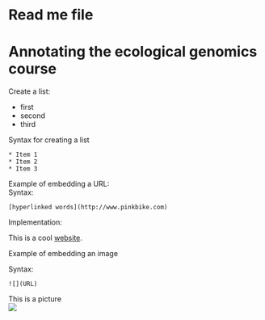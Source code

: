# Read me file

# Annotating the ecological genomics course 

Create a list:   
* first   
* second   
* third   

Syntax for creating a list   

```
* Item 1   
* Item 2   
* Item 3   
```

Example of embedding a URL:   
Syntax:   
```
[hyperlinked words](http://www.pinkbike.com)
```
Implementation:

This is a cool [website](http://www.pinkbike.com).

Example of embedding an image

Syntax:

```
![](URL)
```

This is a picture  
![](https://cloud.githubusercontent.com/assets/21958390/22071540/7739957c-dd6d-11e6-898d-af13139f7d75.jpg)
